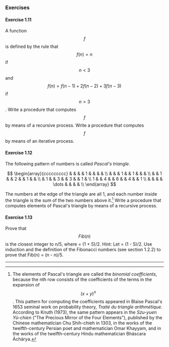 ### Exercises

####  Exercise 1.11

A function $$f$$ is defined by the rule that $$f(n) = n$$ if $$n < 3$$ and $$f(n) = f(n - 1) + 2f(n - 2) + 3f(n - 3)$$ if $$n > 3$$. Write a procedure that computes $$f$$ by means of a recursive process. Write a procedure that computes $$f$$ by means of an iterative process. 

####  Exercise 1.12

The following pattern of numbers is called *Pascal's triangle*.

$$
\begin{array}{ccccccccc}
  &     &     &      & 1     &      &      &     &   \\
  &     &     & 1    &       &  1   &      &     &   \\
  &     & 1   &      & 2     &      & 1    &     &   \\
  & 1   &     & 3    &       &  3   &      & 1   &   \\
1 &     & 4   &      & 6     &      & 4    &     & 1 \\
  &     &     &      & \dots &      &      &     &   \\
\end{array}
$$

The numbers at the edge of the triangle are all 1, and each number inside the triangle is the sum of the two numbers above it.[^1] Write a procedure that computes elements of Pascal's triangle by means of a recursive process. 

#### Exercise 1.13

Prove that $$Fib(n)$$ is the closest integer to n/5, where = (1 + 5)/2. Hint: Let = (1 - 5)/2. Use induction and the definition of the Fibonacci numbers (see section 1.2.2) to prove that Fib(n) = (n - n)/5. 

----

[^1]: The elements of Pascal's triangle are called the *binomial coefficients*, because the nth row consists of the coefficients of the terms in the expansion of $$(x + y)^n$$. This pattern for computing the coefficients appeared in Blaise Pascal's 1653 seminal work on probability theory, *Traité du triangle arithmétique*. According to Knuth (1973), the same pattern appears in the *Szu-yuen Yü-chien* ("The Precious Mirror of the Four Elements"), published by the Chinese mathematician Chu Shih-chieh in 1303, in the works of the twelfth-century Persian poet and mathematician Omar Khayyam, and in the works of the twelfth-century Hindu mathematician Bháscara Áchárya. 